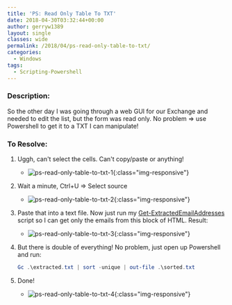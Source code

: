 ```yaml
---
title: 'PS: Read Only Table To TXT'
date: 2018-04-30T03:32:44+00:00
author: gerryw1389
layout: single
classes: wide
permalink: /2018/04/ps-read-only-table-to-txt/
categories:
  - Windows
tags:
  - Scripting-Powershell
---
```

<!--more-->

### Description:

So the other day I was going through a web GUI for our Exchange and needed to edit the list, but the form was read only. No problem => use Powershell to get it to a TXT I can manipulate!

### To Resolve:

1. Uggh, can't select the cells. Can't copy/paste or anything!
   - ![ps-read-only-table-to-txt-1](https://automationadmin.com/assets/images/uploads/2018/04/ps-read-only-table-to-txt-1.png){:class="img-responsive"}

2. Wait a minute, Ctrl+U => Select source
   - ![ps-read-only-table-to-txt-2](https://automationadmin.com/assets/images/uploads/2018/04/ps-read-only-table-to-txt-2.png){:class="img-responsive"}

3. Paste that into a text file. Now just run my [Get-ExtractedEmailAddresses](https://github.com/gerryw1389/powershell/blob/main/gwFilesystem/Public/Get-ExtractedEmailAddresses.ps1) script so I can get only the emails from this block of HTML. Result:
   - ![ps-read-only-table-to-txt-3](https://automationadmin.com/assets/images/uploads/2018/04/ps-read-only-table-to-txt-3.png){:class="img-responsive"}

4. But there is double of everything! No problem, just open up Powershell and run:

   ```powershell
   Gc .\extracted.txt | sort -unique | out-file .\sorted.txt
   ```

5. Done!
   - ![ps-read-only-table-to-txt-4](https://automationadmin.com/assets/images/uploads/2018/04/ps-read-only-table-to-txt-4.png){:class="img-responsive"}